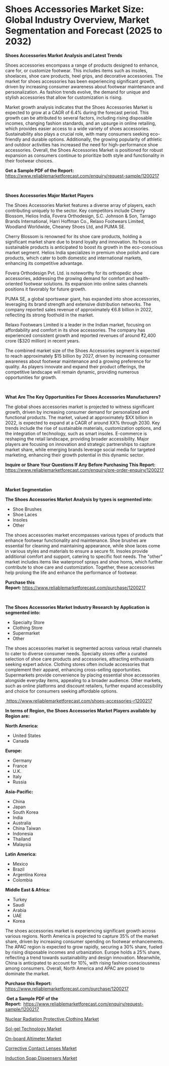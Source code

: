 <p><h1>Shoes Accessories Market Size: Global Industry Overview, Market Segmentation and Forecast (2025 to 2032)</h1></p><p><strong>Shoes Accessories Market Analysis and Latest Trends</strong></p>
<p><p>Shoes accessories encompass a range of products designed to enhance, care for, or customize footwear. This includes items such as insoles, shoelaces, shoe care products, heel grips, and decorative accessories. The market for shoes accessories has been experiencing significant growth, driven by increasing consumer awareness about footwear maintenance and personalization. As fashion trends evolve, the demand for unique and stylish accessories that allow for customization is rising.</p><p>Market growth analysis indicates that the Shoes Accessories Market is expected to grow at a CAGR of 6.4% during the forecast period. This growth can be attributed to several factors, including rising disposable incomes, changing fashion standards, and an upsurge in online retailing, which provides easier access to a wide variety of shoes accessories. Sustainability also plays a crucial role, with many consumers seeking eco-friendly and durable options. Additionally, the growing popularity of athletic and outdoor activities has increased the need for high-performance shoe accessories. Overall, the Shoes Accessories Market is positioned for robust expansion as consumers continue to prioritize both style and functionality in their footwear choices.</p></p>
<p><strong>Get a Sample PDF of the Report:&nbsp;</strong> <a href="https://www.reliablemarketforecast.com/enquiry/request-sample/1200217?utm_campaign=1900&utm_medium=2&utm_source=Github&utm_content=ia&utm_term=05022025&utm_id=shoes-accessories">https://www.reliablemarketforecast.com/enquiry/request-sample/1200217</a></p>
<p>&nbsp;</p>
<p><strong>Shoes Accessories Major Market Players</strong></p>
<p><p>The Shoes Accessories Market features a diverse array of players, each contributing uniquely to the sector. Key competitors include Cherry Blossom, Helios India, Fovera Orthodesign, S.C. Johnson & Son, Tarrago Brands International, Harri Hoffman Co., Relaxo Footwears Limited, Woodland Worldwide, Cheaney Shoes Ltd, and PUMA SE. </p><p>Cherry Blossom is renowned for its shoe care products, holding a significant market share due to brand loyalty and innovation. Its focus on sustainable products is anticipated to boost its growth in the eco-conscious market segment. Helios India specializes in premium shoe polish and care products, which cater to both domestic and international markets, enhancing its competitive advantage. </p><p>Fovera Orthodesign Pvt. Ltd. is noteworthy for its orthopedic shoe accessories, addressing the growing demand for comfort and health-oriented footwear solutions. Its expansion into online sales channels positions it favorably for future growth. </p><p>PUMA SE, a global sportswear giant, has expanded into shoe accessories, leveraging its brand strength and extensive distribution networks. The company reported sales revenue of approximately €6.8 billion in 2022, reflecting its strong foothold in the market.</p><p>Relaxo Footwears Limited is a leader in the Indian market, focusing on affordability and comfort in its shoe accessories. The company has experienced consistent growth and reported revenues of around ₹2,400 crore ($320 million) in recent years.</p><p>The combined market size of the Shoes Accessories segment is expected to reach approximately $15 billion by 2027, driven by increasing consumer awareness about footwear maintenance and a growing preference for quality. As players innovate and expand their product offerings, the competitive landscape will remain dynamic, providing numerous opportunities for growth.</p></p>
<p>&nbsp;</p>
<p><strong>What Are The Key Opportunities For Shoes Accessories Manufacturers?</strong></p>
<p><p>The global shoes accessories market is projected to witness significant growth, driven by increasing consumer demand for personalized and functional products. The market, valued at approximately $XX billion in 2022, is expected to expand at a CAGR of around XX% through 2030. Key trends include the rise of sustainable materials, customization options, and the integration of technology, such as smart insoles. E-commerce is reshaping the retail landscape, providing broader accessibility. Major players are focusing on innovation and strategic partnerships to capture market share, while emerging brands leverage social media for targeted marketing, enhancing their growth potential in this dynamic sector.</p></p>
<p><strong>Inquire or Share Your Questions If Any Before Purchasing This Report:</strong> <a href="https://www.reliablemarketforecast.com/enquiry/pre-order-enquiry/1200217?utm_campaign=1900&utm_medium=2&utm_source=Github&utm_content=ia&utm_term=05022025&utm_id=shoes-accessories">https://www.reliablemarketforecast.com/enquiry/pre-order-enquiry/1200217</a></p>
<p>&nbsp;</p>
<p><strong>Market Segmentation</strong></p>
<p><strong>The Shoes Accessories Market Analysis by types is segmented into:</strong></p>
<p><ul><li>Shoe Brushes</li><li>Shoe Laces</li><li>Insoles</li><li>Other</li></ul></p>
<p><p>The shoes accessories market encompasses various types of products that enhance footwear functionality and maintenance. Shoe brushes are essential for cleaning and maintaining appearance, while shoe laces come in various styles and materials to ensure a secure fit. Insoles provide additional comfort and support, catering to specific foot needs. The "other" market includes items like waterproof sprays and shoe horns, which further contribute to shoe care and customization. Together, these accessories help prolong the life and enhance the performance of footwear.</p></p>
<p><strong>Purchase this Report:&nbsp;</strong><a href="https://www.reliablemarketforecast.com/purchase/1200217?utm_campaign=1900&utm_medium=2&utm_source=Github&utm_content=ia&utm_term=05022025&utm_id=shoes-accessories">https://www.reliablemarketforecast.com/purchase/1200217</a></p>
<p>&nbsp;</p>
<p><strong>The Shoes Accessories Market Industry Research by Application is segmented into:</strong></p>
<p><ul><li>Specialty Store</li><li>Clothing Store</li><li>Supermarket</li><li>Other</li></ul></p>
<p><p>The shoes accessories market is segmented across various retail channels to cater to diverse consumer needs. Specialty stores offer a curated selection of shoe care products and accessories, attracting enthusiasts seeking expert advice. Clothing stores often include accessories that complement their apparel, enhancing cross-selling opportunities. Supermarkets provide convenience by placing essential shoe accessories alongside everyday items, appealing to a broader audience. Other markets, such as online platforms and discount retailers, further expand accessibility and choice for consumers seeking affordable options.</p></p>
<p><a href="https://www.reliablemarketforecast.com/shoes-accessories-r1200217?utm_campaign=1900&utm_medium=2&utm_source=Github&utm_content=ia&utm_term=05022025&utm_id=shoes-accessories">&nbsp;https://www.reliablemarketforecast.com/shoes-accessories-r1200217</a></p>
<p><strong>In terms of Region, the Shoes Accessories Market Players available by Region are:</strong></p>
<p>
    <p> <strong> North America: </strong>
        <ul>
            <li>United States</li>
            <li>Canada</li>
        </ul>
        </p> 
    <p> <strong> Europe: </strong>
        <ul>
            <li>Germany</li>
            <li>France</li>
            <li>U.K.</li>
            <li>Italy</li>
            <li>Russia</li>
        </ul>
        </p> 
    <p> <strong> Asia-Pacific: </strong>
        <ul>
            <li>China</li>
            <li>Japan</li>
            <li>South Korea</li>
            <li>India</li>
            <li>Australia</li>
            <li>China Taiwan</li>
            <li>Indonesia</li>
            <li>Thailand</li>
            <li>Malaysia</li>
        </ul>
        </p> 
    <p> <strong> Latin America: </strong>
        <ul>
            <li>Mexico</li>
            <li>Brazil</li>
            <li>Argentina Korea</li>
            <li>Colombia</li>
        </ul>
        </p> 
    <p> <strong> Middle East & Africa: </strong>
        <ul>
            <li>Turkey</li>
            <li>Saudi</li>
            <li>Arabia</li>
            <li>UAE</li>
            <li>Korea</li>
        </ul>
    </p>
    </p>
<p><p>The shoes accessories market is experiencing significant growth across various regions. North America is projected to capture 35% of the market share, driven by increasing consumer spending on footwear enhancements. The APAC region is expected to grow rapidly, securing a 30% share, fueled by rising disposable incomes and urbanization. Europe holds a 25% share, reflecting a trend towards sustainability and design innovation. Meanwhile, China is anticipated to account for 10%, with rising fashion consciousness among consumers. Overall, North America and APAC are poised to dominate the market.</p></p>
<p><strong>Purchase this Report: </strong><a href="https://www.reliablemarketforecast.com/purchase/1200217?utm_campaign=1900&utm_medium=2&utm_source=Github&utm_content=ia&utm_term=05022025&utm_id=shoes-accessories">https://www.reliablemarketforecast.com/purchase/1200217</a></p>
<p>&nbsp;<strong>Get a Sample PDF of the Report:&nbsp;&nbsp;</strong><a href="https://www.reliablemarketforecast.com/enquiry/request-sample/1200217?utm_campaign=1900&utm_medium=2&utm_source=Github&utm_content=ia&utm_term=05022025&utm_id=shoes-accessories">https://www.reliablemarketforecast.com/enquiry/request-sample/1200217</a></p>
<p><strong></strong></p>
<p><p><a href="https://github.com/haaszgettre6/Market-Research-Report-List-1/blob/main/nuclear-radiation-protective-clothing-market.md?utm_campaign=1900&utm_medium=2&utm_source=Github&utm_content=ia&utm_term=05022025&utm_id=shoes-accessories">Nuclear Radiation Protective Clothing Market</a></p><p><a href="https://www.linkedin.com/pulse/marketsize2025-2032withcagrof128factorsinfluencinggrowth-enape?utm_campaign=1900&utm_medium=2&utm_source=Github&utm_content=ia&utm_term=05022025&utm_id=shoes-accessories">Sol-gel Technology Market</a></p><p><a href="https://www.linkedin.com/pulse/sales-projections-analysis-on-board-altimeter-market-h0pjc?utm_campaign=1900&utm_medium=2&utm_source=Github&utm_content=ia&utm_term=05022025&utm_id=shoes-accessories">On-board Altimeter Market</a></p><p><a href="https://github.com/zanoligarav/Market-Research-Report-List-1/blob/main/corrective-contact-lenses-market.md?utm_campaign=1900&utm_medium=2&utm_source=Github&utm_content=ia&utm_term=05022025&utm_id=shoes-accessories">Corrective Contact Lenses Market</a></p><p><a href="https://www.linkedin.com/pulse/future-induction-soap-dispensers-market-growth-predictions-4q2if?utm_campaign=1900&utm_medium=2&utm_source=Github&utm_content=ia&utm_term=05022025&utm_id=shoes-accessories">Induction Soap Dispensers Market</a></p></p>